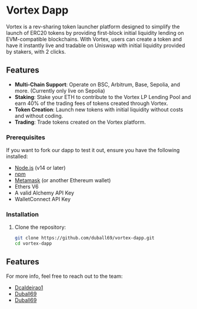 # Vortex Dapp

Vortex is a rev-sharing token launcher platform designed to simplify the launch of ERC20 tokens by providing first-block initial liquidity lending on EVM-compatible blockchains. With Vortex, users can create a token and have it instantly live and tradable on Uniswap with initial liquidity provided by stakers, with 2 clicks.

## Features

- **Multi-Chain Support**: Operate on BSC, Arbitrum, Base, Sepolia, and more. (Currently only live on Sepolia)
- **Staking**: Stake your ETH to contribute to the Vortex LP Lending Pool and earn 40% of the trading fees of tokens created through Vortex.
- **Token Creation**: Launch new tokens with initial liquidity without costs and without coding.
- **Trading**: Trade tokens created on the Vortex platform.


### Prerequisites

If you want to fork our dapp to test it out, ensure you have the following installed:

- [Node.js](https://nodejs.org/) (v14 or later)
- [npm](https://www.npmjs.com/)
- [Metamask](https://metamask.io/) (or another Ethereum wallet)
- Ethers V6
- A valid Alchemy API Key
- WalletConnect API Key

### Installation

1. Clone the repository:
   ```sh
   git clone https://github.com/duball69/vortex-dapp.git
   cd vortex-dapp


## Features

For more info, feel free to reach out to the team:
- [Dcaldeirao1](https://x.com/dcaldeirao1)
- [Duball69](https://x.com/duball69)
- [Duball69](https://t.me/duball69)
